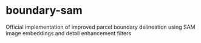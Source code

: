 # boundary-sam
Official implementation of improved parcel boundary delineation using SAM image embeddings and detail enhancement filters
